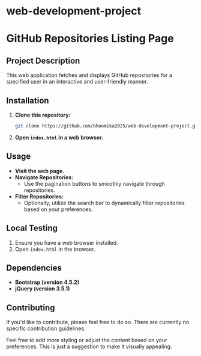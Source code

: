 # web-development-project
# GitHub Repositories Listing Page

## Project Description
This web application fetches and displays GitHub repositories for a specified user in an interactive and user-friendly manner.

## Installation
1. **Clone this repository:**
   ```bash
   git clone https://github.com/bhoomika2025/web-development-project.git
   ```

2. **Open `index.html` in a web browser.**

## Usage
- **Visit the web page.**
- **Navigate Repositories:**
  - Use the pagination buttons to smoothly navigate through repositories.
- **Filter Repositories:**
  - Optionally, utilize the search bar to dynamically filter repositories based on your preferences.

## Local Testing
1. Ensure you have a web browser installed.
2. Open `index.html` in the browser.

## Dependencies
- **Bootstrap (version 4.5.2)**
- **jQuery (version 3.5.1)**

## Contributing
If you'd like to contribute, please feel free to do so. There are currently no specific contribution guidelines.

Feel free to add more styling or adjust the content based on your preferences. This is just a suggestion to make it visually appealing.